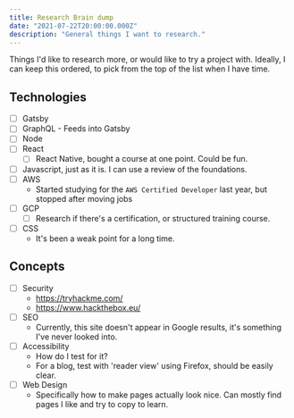 ```yaml
---
title: Research Brain dump
date: "2021-07-22T20:00:00.000Z"
description: "General things I want to research."
---
```


Things I'd like to research more, or would like to try a project with.
Ideally, I can keep this ordered, to pick from the top of the list when I have time.

## Technologies

- [ ] Gatsby
- [ ] GraphQL - Feeds into Gatsby
- [ ] Node
- [ ] React
  - [ ] React Native, bought a course at one point. Could be fun.
- [ ] Javascript, just as it is. I can use a review of the foundations.
- [ ] AWS
  - Started studying for the `AWS Certified Developer` last year, but stopped after moving jobs
- [ ] GCP
  - [ ] Research if there's a certification, or structured training course.
- [ ] CSS
  - It's been a weak point for a long time.

## Concepts

- [ ] Security
  - https://tryhackme.com/
  - https://www.hackthebox.eu/
- [ ] SEO
  - Currently, this site doesn't appear in Google results, it's something I've never looked into.
- [ ] Accessibility
  - How do I test for it?
  - For a blog, test with 'reader view' using Firefox, should be easily clear.
- [ ] Web Design
  - Specifically how to make pages actually look nice. Can mostly find pages I like and try to copy to learn.
